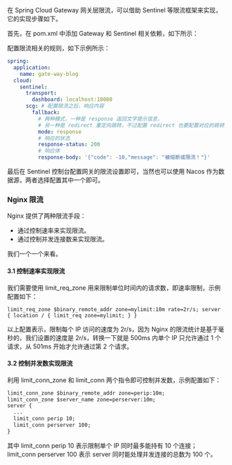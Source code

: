 
在 Spring Cloud Gateway 网关层限流，可以借助 Sentinel 等限流框架来实现，它的实现步骤如下。

首先，在 pom.xml 中添加 Gateway 和 Sentinel 相关依赖，如下所示：



配置限流相关的规则，如下示例所示：

```yaml
spring:
  application:
    name: gate-way-blog
  cloud:
    sentinel:
      transport:
        dashboard: localhost:18080
      scg: # 配置限流之后，响应内容
        fallback:
          # 两种模式，一种是 response 返回文字提示信息，
          # 另一种是 redirect 重定向跳转，不过配置 redirect 也要配置对应的跳转的 uri
          mode: response
          # 响应的状态
          response-status: 200
          # 响应体
          response-body: '{"code": -10,"message": "被熔断或限流！"}'
```


最后在 Sentinel 控制台配置网关的限流设置即可，当然也可以使用 Nacos 作为数据源，两者选择配置其中一个即可。



### Nginx 限流

Nginx 提供了两种限流手段：

- 通过控制速率来实现限流。
- 通过控制并发连接数来实现限流。

我们一个一个来看。

#### 3.1 控制速率实现限流

我们需要使用 limit_req_zone 用来限制单位时间内的请求数，即速率限制，示例配置如下：

```
limit_req_zone $binary_remote_addr zone=mylimit:10m rate=2r/s; server { location / { limit_req zone=mylimit; } }
```

以上配置表示，限制每个 IP 访问的速度为 2r/s，因为 Nginx 的限流统计是基于毫秒的，我们设置的速度是 2r/s，转换一下就是 500ms 内单个 IP 只允许通过 1 个请求，从 501ms 开始才允许通过第 2 个请求。


#### 3.2 **控制并发数实现限流**

利用 limit_conn_zone 和 limit_conn 两个指令即可控制并发数，示例配置如下：

```xml
limit_conn_zone $binary_remote_addr zone=perip:10m;
limit_conn_zone $server_name zone=perserver:10m;
server {
  ...
  limit_conn perip 10;
  limit_conn perserver 100;
}
```

其中 limit_conn perip 10 表示限制单个 IP 同时最多能持有 10 个连接；limit_conn perserver 100 表示 server 同时能处理并发连接的总数为 100 个。